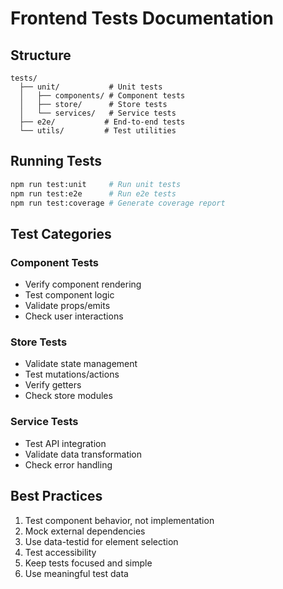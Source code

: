 # Frontend Tests Documentation

## Structure
```
tests/
  ├── unit/           # Unit tests
  │   ├── components/ # Component tests
  │   ├── store/      # Store tests
  │   └── services/   # Service tests
  ├── e2e/           # End-to-end tests
  └── utils/         # Test utilities
```

## Running Tests
```bash
npm run test:unit     # Run unit tests
npm run test:e2e      # Run e2e tests
npm run test:coverage # Generate coverage report
```

## Test Categories

### Component Tests
- Verify component rendering
- Test component logic
- Validate props/emits
- Check user interactions

### Store Tests
- Validate state management
- Test mutations/actions
- Verify getters
- Check store modules

### Service Tests
- Test API integration
- Validate data transformation
- Check error handling

## Best Practices
1. Test component behavior, not implementation
2. Mock external dependencies
3. Use data-testid for element selection
4. Test accessibility
5. Keep tests focused and simple
6. Use meaningful test data
